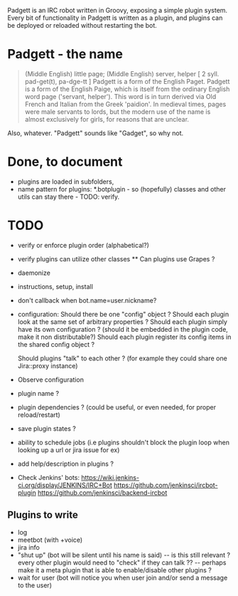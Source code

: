 Padgett is an IRC robot written in Groovy, exposing a simple plugin system.
Every bit of functionality in Padgett is written as a plugin, and plugins can be deployed or reloaded without restarting the bot.

Padgett - the name
==================

> (Middle English) little page; (Middle English) server, helper
[ 2 syll. pad-get(t), pa-dge-tt ] Padgett is a form of the English Paget. Padgett is a form of the English Paige,
which is itself from the ordinary English word page ('servant, helper'). This word is in turn derived via Old French and Italian from the Greek 'paidion'.
In medieval times, pages were male servants to lords, but the modern use of the name is almost exclusively for girls, for reasons that are unclear.

Also, whatever. "Padgett" sounds like "Gadget", so why not.



Done, to document
=================
* plugins are loaded in subfolders,
* name pattern for plugins: *.botplugin - so (hopefully) classes and other utils can stay there - TODO: verify.

TODO
====
* verify or enforce plugin order (alphabetical?)
* verify plugins can utilize other classes
  ** Can plugins use Grapes ?
* daemonize
* instructions, setup, install
* don't callback when bot.name=user.nickname?

* configuration:
  Should there be one "config" object ?
  Should each plugin look at the same set of arbitrary properties ?
  Should each plugin simply have its own configuration ? (should it be embedded in the plugin code, make it non distributable?)
  Should each plugin register its config items in the shared config object ?

  Should plugins "talk" to each other ?
  (for example they could share one Jira::proxy instance)

* Observe configuration

* plugin name ?
* plugin dependencies ? (could be useful, or even needed, for proper reload/restart)

* save plugin states ?

* ability to schedule jobs (i.e plugins shouldn't block the plugin loop when looking up a url or jira issue for ex)

* add help/description in plugins ?

* Check Jenkins' bots:
  https://wiki.jenkins-ci.org/display/JENKINS/IRC+Bot
  https://github.com/jenkinsci/ircbot-plugin
  https://github.com/jenkinsci/backend-ircbot

Plugins to write
----------------

* log
* meetbot (with +voice)
* jira info
* "shut up" (bot will be silent until his name is said)
  -- is this still relevant ? every other plugin would need to "check" if they can talk ??
  -- perhaps make it a meta plugin that is able to enable/disable other plugins ?
* wait for user (bot will notice you when user join and/or send a message to the user)
